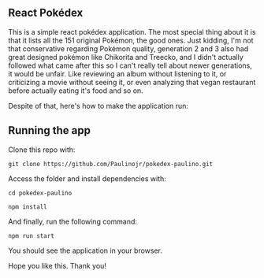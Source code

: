 ## React Pokédex

This is a simple react pokédex application.
The most special thing about it is that it lists all the 151 original Pokémon, the good ones. Just kidding, I'm not that conservative regarding Pokémon quality, generation 2 and 3 also had great designed pokémon like Chikorita
and Treecko, and I didn't actually followed what came after this so I can't really tell about newer generations, it would be unfair. Like reviewing an album without listening to it, or criticizing a movie without seeing it, or even analyzing that vegan restaurant before actually eating it's food and so on.

Despite of that, here's how to make the application run:

## Running the app

Clone this repo with:

``` git clone https://github.com/Paulinojr/pokedex-paulino.git ```

Access the folder and install dependencies with:

``` cd pokedex-paulino ```

``` npm install ```

And finally, run the following command:

``` npm run start ```

You should see the application in your browser.

Hope you like this. Thank you!

